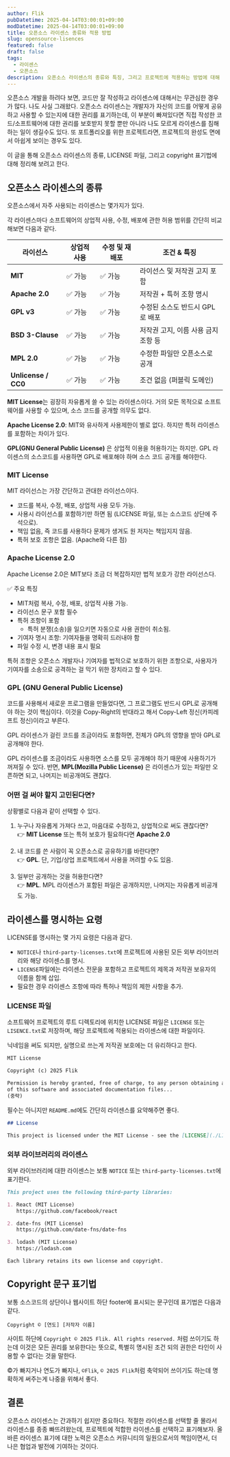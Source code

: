 ```yaml
---
author: Flik
pubDatetime: 2025-04-14T03:00:01+09:00
modDatetime: 2025-04-14T03:00:01+09:00
title: 오픈소스 라이센스 종류와 적용 방법
slug: opensource-lisences
featured: false
draft: false
tags:
  - 라이센스
  - 오픈소스
description: 오픈소스 라이센스의 종류와 특징, 그리고 프로젝트에 적용하는 방법에 대해 정리하는 글입니다. MIT. Apache License 2.0, GPL, MPL 등 주요 라이센스를 다룹니다.
---
```


오픈소스 개발을 하려다 보면, 코드만 잘 작성하고 라이센스에 대해서는 무관심한 경우가 많다. 나도 사실 그래왔다.
오픈소스 라이센스는 개발자가 자신의 코드를 어떻게 공유하고 사용할 수 있는지에 대한 권리를 표기하는데, 이 부분이 빠져있다면 직접 작성한 코드/소프트웨어에 대한 권리를 보호받지 못할 뿐만 아니라 나도 모르게 라이센스를 침해하는 일이 생길수도 있다.
또 포트폴리오를 위한 프로젝트라면, 프로젝트의 완성도 면에서 아쉽게 보이는 경우도 있다.

이 글을 통해 오픈소스 라이센스의 종류, LICENSE 파일, 그리고 copyright 표기법에 대해 정리해 보려고 한다.

## 오픈소스 라이센스의 종류

오픈소스에서 자주 사용되는 라이센스는 몇가지가 있다.

각 라이센스마다 소프트웨어의 상업적 사용, 수정, 배포에 관한 허용 범위를 간단히 비교해보면 다음과 같다.

| 라이선스            | 상업적 사용 | 수정 및 재배포 | 조건 & 특징                         |
| ------------------- | ----------- | -------------- | ----------------------------------- |
| **MIT**             | ✅ 가능     | ✅ 가능        | 라이선스 및 저작권 고지 포함        |
| **Apache 2.0**      | ✅ 가능     | ✅ 가능        | 저작권 + 특허 조항 명시             |
| **GPL v3**          | ✅ 가능     | ✅ 가능        | 수정된 소스도 반드시 GPL로 배포     |
| **BSD 3-Clause**    | ✅ 가능     | ✅ 가능        | 저작권 고지, 이름 사용 금지 조항 등 |
| **MPL 2.0**         | ✅ 가능     | ✅ 가능        | 수정한 파일만 오픈소스로 공개       |
| **Unlicense / CC0** | ✅ 가능     | ✅ 가능        | 조건 없음 (퍼블릭 도메인)           |

**MIT License**는 굉장히 자유롭게 쓸 수 있는 라이센스이다. 거의 모든 목적으로 소프트웨어를 사용할 수 있으며, 소스 코드를 공개할 의무도 없다.

**Apache License 2.0**: MIT와 유사하게 사용제한이 별로 없다. 하지만 특허 라이센스를 포함하는 차이가 있다.

**GPL(GNU General Public License)** 은 상업적 이용을 허용하기는 하지만. GPL 라이센스의 소스코드를 사용하면 GPL로 배포해야 하며 소스 코드 공개를 해야한다.

### MIT License

MIT 라이선스는 가장 간단하고 관대한 라이선스이다.

- 코드를 복사, 수정, 배포, 상업적 사용 모두 가능.
- 사용시 라이선스를 포함하기만 하면 됨 (LICENSE 파일, 또는 소스코드 상단에 주석으로).
- 책임 없음, 즉 코드를 사용하다 문제가 생겨도 원 저자는 책임지지 않음.
- 특허 보호 조항은 없음. (Apache와 다른 점)

### Apache License 2.0

Apache License 2.0은 MIT보다 조금 더 복잡하지만 법적 보호가 강한 라이선스다.

✅ 주요 특징

- MIT처럼 복사, 수정, 배포, 상업적 사용 가능.
- 라이선스 문구 포함 필수
- 특허 조항이 포함
  - 특허 분쟁(소송)을 일으키면 자동으로 사용 권한이 취소됨.
- 기여자 명시 조항: 기여자들을 명확히 드러내야 함
- 파일 수정 시, 변경 내용 표시 필요

특허 조항은 오픈소스 개발자나 기여자를 법적으로 보호하기 위한 조항으로, 사용자가 기여자를 소송으로 공격하는 걸 막기 위한 장치라고 할 수 있다.

### GPL (GNU General Public License)

코드를 사용해서 새로운 프로그램을 만들었다면, 그 프로그램도 반드시 GPL로 공개해야 하는 것이 핵심이다.
이것을 Copy-Right의 반대라고 해서 Copy-Left 정신(카피레프트 정신)이라고 부른다.

GPL 라이센스가 걸린 코드를 조금이라도 포함하면, 전체가 GPL의 영향을 받아 GPL로 공개해야 한다.

GPL 라이센스를 조금이라도 사용하면 소스를 모두 공개해야 하기 때문에 사용하기가 꺼져질 수 있다. 반면, **MPL(Mozilla Public License)** 은 라이센스가 있는 파일만 오픈하면 되고, 나머지는 비공개여도 괜찮다.

### 어떤 걸 써야 할지 고민된다면?

상황별로 다음과 같이 선택할 수 있다.

1. 누구나 자유롭게 가져다 쓰고, 마음대로 수정하고, 상업적으로 써도 괜찮다면?<br/>
   👉 **MIT License** 또는 특허 보호가 필요하다면 **Apache 2.0**

2. 내 코드를 쓴 사람이 꼭 오픈소스로 공유하기를 바란다면?<br/>
   👉 **GPL**. 단, 기업/상업 프로젝트에서 사용을 꺼려할 수도 있음.

3. 일부만 공개하는 것을 허용한다면?<br/>
   👉 **MPL**. MPL 라이센스가 포함된 파일은 공개하지만, 나머지는 자유롭게 비공개도 가능.

## 라이센스를 명시하는 요령

LICENSE를 명시하는 몇 가지 요령은 다음과 같다.

- `NOTICE`나 `third-party-licenses.txt`에 프로젝트에 사용된 모든 외부 라이브러리와 해당 라이센스를 명시.
- `LICENSE`파일에는 라이센스 전문을 포함하고 프로젝트의 제목과 저작권 보유자의 이름을 함께 삽입.
- 필요한 경우 라이센스 조항에 따라 특허나 책임의 제한 사항을 추가.

### LICENSE 파일

소프트웨어 프로젝트의 루트 디렉토리에 위치한 LICENSE 파일은 `LICENSE` 또는`LISENCE.txt`로 저장하며, 해당 프로젝트에 적용되는 라이센스에 대한 파일이다.

닉네임을 써도 되지만, 실명으로 쓰는게 저작권 보호에는 더 유리하다고 한다.

```markdown
MIT License

Copyright (c) 2025 Flik

Permission is hereby granted, free of charge, to any person obtaining a copy
of this software and associated documentation files...
(중략)
```

필수는 아니지만 `README.md`에도 간단히 라이센스를 요약해주면 좋다.

```markdown
## License

This project is licensed under the MIT License - see the [LICENSE](./LICENSE) file for details.
```

### 외부 라이브러리의 라이센스

외부 라이브러리에 대한 라이센스는 보통 `NOTICE` 또는 `third-party-licenses.txt`에 표기한다.

```markdown
This project uses the following third-party libraries:

1. React (MIT License)
   https://github.com/facebook/react

2. date-fns (MIT License)
   https://github.com/date-fns/date-fns

3. lodash (MIT License)
   https://lodash.com

Each library retains its own license and copyright.
```

## Copyright 문구 표기법

보통 소스코드의 상단이나 웹사이트 하단 footer에 표시되는 문구인데 표기법은 다음과 같다.

```plaintext
Copyright © [연도] [저작자 이름]
```

사이트 하단에 `Copyright © 2025 Flik. All rights reserved.` 처럼 쓰이기도 하는데 이것은 모든 권리를 보유한다는 뜻으로, 특별히 명시된 조건 되의 권한은 타인이 사용할 수 없다는 것을 말한다.

©가 빠지거나 연도가 빠지나, `©Flik`, `© 2025 Flik`처럼 축약되어 쓰이기도 하는데 명확하게 써주는게 나중을 위해서 좋다.

## 결론

오픈소스 라이센스는 간과하기 쉽지만 중요하다. 적절한 라이센스를 선택할 줄 몰라서 라이센스를 종종 빠뜨려왔는데, 프로젝트에 적합한 라이센스를 선택하고 표기해보자. 올바른 라이센스 표기에 대한 노력은 오픈소스 커뮤니티의 일원으로서의 책임이면서, 더 나은 협업과 발전에 기여하는 것이다.
